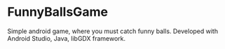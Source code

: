 # FunnyBallsGame
Simple android game, where you must catch funny balls. Developed with Android Studio, Java, libGDX framework. 
